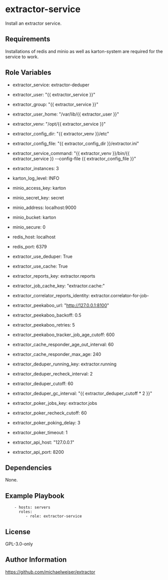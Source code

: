 extractor-service
=================

Install an extractor service.

Requirements
------------

Installations of redis and minio as well as karton-system are required for the
service to work.

Role Variables
--------------

* extractor\_service: extractor-deduper

* extractor\_user: "{{ extractor\_service }}"
* extractor\_group: "{{ extractor\_service }}"
* extractor\_user\_home: "/var/lib/{{ extractor\_user }}"

* extractor\_venv: "/opt/{{ extractor\_service }}"
* extractor\_config\_dir: "{{ extractor\_venv }}/etc"
* extractor\_config\_file: "{{ extractor\_config\_dir }}/extractor.ini"
* extractor\_service\_command: "{{ extractor\_venv }}/bin/{{ extractor\_service
    }} --config-file {{ extractor\_config\_file }}"

* extractor\_instances: 3

* karton\_log\_level: INFO

* minio\_access\_key: karton
* minio\_secret\_key: secret
* minio\_address: localhost:9000
* minio\_bucket: karton
* minio\_secure: 0

* redis\_host: localhost
* redis\_port: 6379

* extractor\_use\_deduper: True
* extractor\_use\_cache: True
* extractor\_reports\_key: extractor.reports
* extractor\_job\_cache\_key: "extractor.cache:"
* extractor\_correlator\_reports\_identity: extractor.correlator-for-job-

* extractor\_peekaboo\_url: "http://127.0.0.1:8100"
* extractor\_peekaboo\_backoff: 0.5
* extractor\_peekaboo\_retries: 5

* extractor\_peekaboo\_tracker\_job\_age\_cutoff: 600

* extractor\_cache\_responder\_age\_out\_interval: 60
* extractor\_cache\_responder\_max\_age: 240

* extractor\_deduper\_running\_key: extractor.running
* extractor\_deduper\_recheck\_interval: 2
* extractor\_deduper\_cutoff: 60
* extractor\_deduper\_gc\_interval: "{{ extractor\_deduper\_cutoff * 2 }}"

* extractor\_poker\_jobs\_key: extractor.jobs
* extractor\_poker\_recheck\_cutoff: 60
* extractor\_poker\_poking\_delay: 3
* extractor\_poker\_timeout: 1

* extractor\_api\_host: "127.0.0.1"
* extractor\_api\_port: 8200

Dependencies
------------

None.

Example Playbook
----------------


```
    - hosts: servers
      roles:
         - role: extractor-service
```

License
-------

GPL-3.0-only

Author Information
------------------

https://github.com/michaelweiser/extractor
